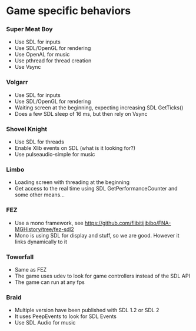 # Game specific behaviors

### Super Meat Boy

- Use SDL for inputs
- Use SDL/OpenGL for rendering
- Use OpenAL for music
- Use pthread for thread creation
- Use Vsync

### Volgarr

- Use SDL for inputs
- Use SDL/OpenGL for rendering
- Waiting screen at the beginning, expecting increasing SDL GetTicks()
- Does a few SDL sleep of 16 ms, but then rely on Vsync

### Shovel Knight

- Use SDL for threads
- Enable Xlib events on SDL (what is it looking for?)
- Use pulseaudio-simple for music

### Limbo

- Loading screen with threading at the beginning
- Get access to the real time using SDL GetPerformanceCounter and some other means...

### FEZ

- Use a mono framework, see https://github.com/flibitijibibo/FNA-MGHistory/tree/fez-sdl2
- Mono is using SDL for display and stuff, so we are good. However it links dynamically to it

### Towerfall

- Same as FEZ
- The game uses udev to look for game controllers instead of the SDL API
- The game can run at any fps

### Braid

- Multiple version have been published with SDL 1.2 or SDL 2
- It uses PeepEvents to look for SDL Events
- Use SDL Audio for music

